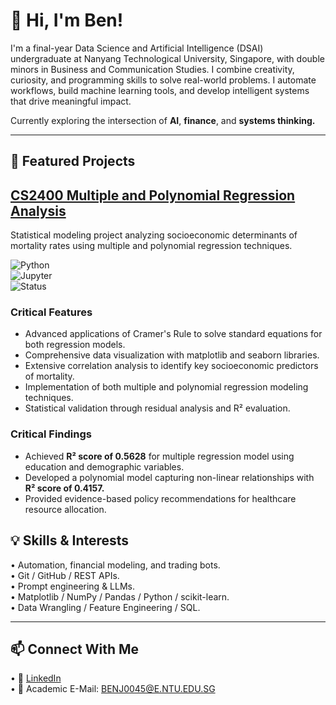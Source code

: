 # 👋 Hi, I'm Ben!  

I'm a final-year Data Science and Artificial Intelligence (DSAI) undergraduate at Nanyang Technological University, Singapore, with double minors in Business and Communication Studies. I combine creativity, curiosity, and programming skills to solve real-world problems. I automate workflows, build machine learning tools, and develop intelligent systems that drive meaningful impact.  

Currently exploring the intersection of **AI**, **finance**, and **systems thinking.**  

---  

## 🚀 Featured Projects  

## [CS2400 Multiple and Polynomial Regression Analysis]([https://github.com/BenjaminYick/CS2400-Regression-Analysis](https://github.com/benjaminyjr17/24S2-CS2400-Regression-Analysis.git))  

Statistical modeling project analyzing socioeconomic determinants of mortality rates using multiple and polynomial regression techniques.  

![Python](https://img.shields.io/badge/Python-3.8+-blue.svg)  
![Jupyter](https://img.shields.io/badge/Jupyter-Notebook-orange.svg)  
![Status](https://img.shields.io/badge/Status-Completed-green.svg)  

### Critical Features  
* Advanced applications of Cramer's Rule to solve standard equations for both regression models.  
* Comprehensive data visualization with matplotlib and seaborn libraries.  
* Extensive correlation analysis to identify key socioeconomic predictors of mortality.  
* Implementation of both multiple and polynomial regression modeling techniques.  
* Statistical validation through residual analysis and R² evaluation.  

### Critical Findings  
* Achieved **R² score of 0.5628** for multiple regression model using education and demographic variables.  
* Developed a polynomial model capturing non-linear relationships with **R² score of 0.4157.**  
* Provided evidence-based policy recommendations for healthcare resource allocation.  

## 💡 Skills & Interests  

•	Automation, financial modeling, and trading bots.  
•	Git / GitHub / REST APIs.  
•	Prompt engineering & LLMs.  
•	Matplotlib / NumPy / Pandas / Python / scikit-learn.  
•	Data Wrangling / Feature Engineering / SQL.  

---  

## 📫 Connect With Me  

•	🔗 [LinkedIn](https://www.linkedin.com/in/benjaminyjr17)  
•	📧 Academic E-Mail: BENJ0045@E.NTU.EDU.SG  
